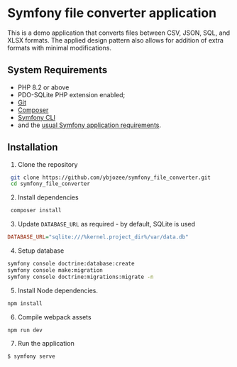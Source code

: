 # Symfony file converter application

This is a demo application that converts files between CSV, JSON, SQL, and XLSX formats. The applied design pattern also
allows for addition of extra formats with minimal modifications. 

System Requirements
------------

* PHP 8.2 or above
* PDO-SQLite PHP extension enabled;
* [Git][2]
* [Composer][3]
* [Symfony CLI][4]
* and the [usual Symfony application requirements][5].


Installation
------------

1. Clone the repository

```bash
 git clone https://github.com/ybjozee/symfony_file_converter.git
 cd symfony_file_converter
```

2. Install dependencies

```bash
 composer install
```

3. Update `DATABASE_URL` as required - by default, SQLite is used

``` ini
DATABASE_URL="sqlite:///%kernel.project_dir%/var/data.db"
```

4. Setup database

```bash
symfony console doctrine:database:create
symfony console make:migration
symfony console doctrine:migrations:migrate -n
```

5. Install Node dependencies.

```bash
npm install
```
6. Compile webpack assets

```bash
npm run dev
```

7. Run the application 

```bash
$ symfony serve
```

[2]: https://git-scm.com/
[3]: https://getcomposer.org/
[4]: https://symfony.com/download
[5]: https://symfony.com/doc/current/reference/requirements.html
